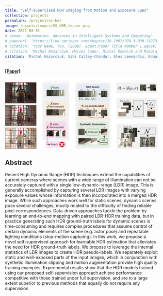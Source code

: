 ```yaml
---
title: "Self-supervised HDR Imaging from Motion and Exposure Cues"
collection: projects
permalink: /project/ss-hdr
image: /assets/images/SS_HDR_teaser.png
date: 2021-08-01
# venue: 'Automation. Advances in Intelligent Systems and Computing'
# paperurl: 'https://link.springer.com/chapter/10.1007/978-3-030-13273-6_43'
# citation: 'Your Name, You. (2009). &quot;Paper Title Number 1.&quot; <i>Journal 1</i>. 1(1).'
# citation: 'Michal Nazarczuk, Maciej Cader, Michal Kowalik and Mikolaj Jankowski. &quot;Proposition of the Methodology of the Robotised Part Replication Implemented in Industry 4.0 Paradigm.&quot, In <i>Automation 2019. Advances in Intelligent Systems and Computing</i>, (920), 2019.'
citation: 'Michal Nazarczuk, Sibi Catley-Chandar, Ales Leonardis, Eduardo Pérez-Pellitero'
---
```


**[[Paper]](https://arxiv.org/abs/2203.12311)**

<div class="archive__item-image-full">
  <img src="/assets/images/SS_HDR_main.png" alt="">
</div>

## Abstract

Recent High Dynamic Range (HDR) techniques extend the capabilities of current cameras where scenes with a wide range of illumination can not be accurately captured with a single low-dynamic-range (LDR) image. This is generally accomplished by capturing several LDR images with varying exposure values whose information is then incorporated into a merged HDR image. While such approaches work well for static scenes, dynamic scenes pose several challenges, mostly related to the difficulty of finding reliable pixel correspondences. Data-driven approaches tackle the problem by learning an end-to-end mapping with paired LDR-HDR training data, but in practice generating such HDR ground-truth labels for dynamic scenes is time-consuming and requires complex procedures that assume control of certain dynamic elements of the scene (e.g. actor pose) and repeatable lighting conditions (stop-motion capturing). In this work, we propose a novel self-supervised approach for learnable HDR estimation that alleviates the need for HDR ground-truth labels. We propose to leverage the internal statistics of LDR images to create HDR pseudo-labels. We separately exploit static and well-exposed parts of the input images, which in conjunction with synthetic illumination clipping and motion augmentation provide high quality training examples. Experimental results show that the HDR models trained using our proposed self-supervision approach achieve performance competitive with those trained under full supervision, and are to a large extent superior to previous methods that equally do not require any supervision. 

<!-- ## Citation

```
@article{nazarczuk2019,
  title={Proposition of the Methodology of the Robotised Part Replication Implemented in Industry 4.0 Paradigm},
  author={Nazarczuk, Michal and Cader, Maciej and Kowalik, Michal and Jankowski, Mikolaj},
  journal={Automation 2019. Advances in Intelligent Systems and Computing},
  volume={920},
  year={2019}
  }
``` -->

